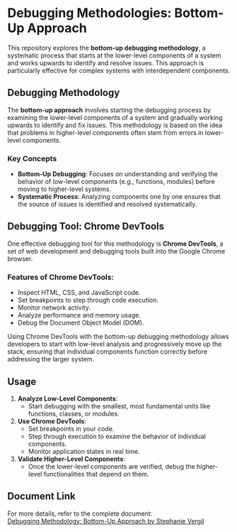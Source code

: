# Debugging Methodologies: Bottom-Up Approach

This repository explores the **bottom-up debugging methodology**, a systematic process that starts at the lower-level components of a system and works upwards to identify and resolve issues. This approach is particularly effective for complex systems with interdependent components.

## Debugging Methodology

The **bottom-up approach** involves starting the debugging process by examining the lower-level components of a system and gradually working upwards to identify and fix issues. This methodology is based on the idea that problems in higher-level components often stem from errors in lower-level components.

### Key Concepts
- **Bottom-Up Debugging**: Focuses on understanding and verifying the behavior of low-level components (e.g., functions, modules) before moving to higher-level systems.
- **Systematic Process**: Analyzing components one by one ensures that the source of issues is identified and resolved systematically.

## Debugging Tool: Chrome DevTools

One effective debugging tool for this methodology is **Chrome DevTools**, a set of web development and debugging tools built into the Google Chrome browser.

### Features of Chrome DevTools:
- Inspect HTML, CSS, and JavaScript code.
- Set breakpoints to step through code execution.
- Monitor network activity.
- Analyze performance and memory usage.
- Debug the Document Object Model (DOM).

Using Chrome DevTools with the bottom-up debugging methodology allows developers to start with low-level analysis and progressively move up the stack, ensuring that individual components function correctly before addressing the larger system.

## Usage

1. **Analyze Low-Level Components**:
   - Start debugging with the smallest, most fundamental units like functions, classes, or modules.
2. **Use Chrome DevTools**:
   - Set breakpoints in your code.
   - Step through execution to examine the behavior of individual components.
   - Monitor application states in real time.
3. **Validate Higher-Level Components**:
   - Once the lower-level components are verified, debug the higher-level functionalities that depend on them.

## Document Link

For more details, refer to the complete document:  
[Debugging Methodology: Bottom-Up Approach by Stephanie Vergil](https://github.com/StephVergil/Debugging-Methodology/blob/main/Debugging%20Methodology%20Module%2013.docx)
